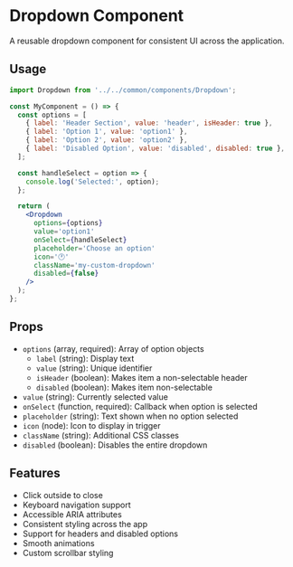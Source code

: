 # Dropdown Component

A reusable dropdown component for consistent UI across the application.

## Usage

```jsx
import Dropdown from '../../common/components/Dropdown';

const MyComponent = () => {
  const options = [
    { label: 'Header Section', value: 'header', isHeader: true },
    { label: 'Option 1', value: 'option1' },
    { label: 'Option 2', value: 'option2' },
    { label: 'Disabled Option', value: 'disabled', disabled: true },
  ];

  const handleSelect = option => {
    console.log('Selected:', option);
  };

  return (
    <Dropdown
      options={options}
      value='option1'
      onSelect={handleSelect}
      placeholder='Choose an option'
      icon='🕐'
      className='my-custom-dropdown'
      disabled={false}
    />
  );
};
```

## Props

- `options` (array, required): Array of option objects
  - `label` (string): Display text
  - `value` (string): Unique identifier
  - `isHeader` (boolean): Makes item a non-selectable header
  - `disabled` (boolean): Makes item non-selectable
- `value` (string): Currently selected value
- `onSelect` (function, required): Callback when option is selected
- `placeholder` (string): Text shown when no option selected
- `icon` (node): Icon to display in trigger
- `className` (string): Additional CSS classes
- `disabled` (boolean): Disables the entire dropdown

## Features

- Click outside to close
- Keyboard navigation support
- Accessible ARIA attributes
- Consistent styling across the app
- Support for headers and disabled options
- Smooth animations
- Custom scrollbar styling
